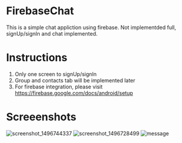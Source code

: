 # FirebaseChat

This is a simple chat appliction using firebase. Not implementded full, signUp/signIn and chat implemented.

# Instructions
1. Only one screen to signUp/signIn
2. Group and contacts tab will be implemented later
3. For firebase integration, please visit 
https://firebase.google.com/docs/android/setup


# Screeenshots

![screenshot_1496744337](https://cloud.githubusercontent.com/assets/17309975/26825900/9c7b040a-4ad8-11e7-990f-d10158c4cae7.png)
![screenshot_1496728499](https://cloud.githubusercontent.com/assets/17309975/26825903/a04086dc-4ad8-11e7-83c3-48102bd969d2.png)
![message](https://cloud.githubusercontent.com/assets/17309975/26825909/a57f3d3c-4ad8-11e7-82a3-0a93847aed03.png)



